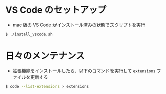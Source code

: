 # VS Code のセットアップ

- mac 版の VS Code がインストール済みの状態でスクリプトを実行

```bash
$ ./install_vscode.sh
```

# 日々のメンテナンス

- 拡張機能をインストールしたら、以下のコマンドを実行して `extensions` ファイルを更新する

```bash
$ code --list-extensions > extensions
```